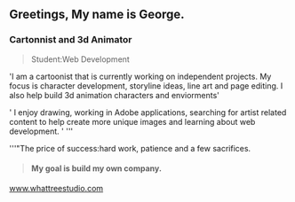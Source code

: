 ## Greetings, My name is George. 
### Cartonnist and 3d Animator

>Student:Web Development 

'I am a cartoonist that is currently working on independent projects. My focus is character development, storyline ideas, line art and page editing. I also
help build 3d animation characters and enviorments'

'
I enjoy drawing, working in Adobe applications, searching for artist related content to help create more unique images and learning about web development. 
'
'''

'''"The price of success:hard work, patience and a few sacrifices. 
>#### My goal is build my own company. 

www.whattreestudio.com

